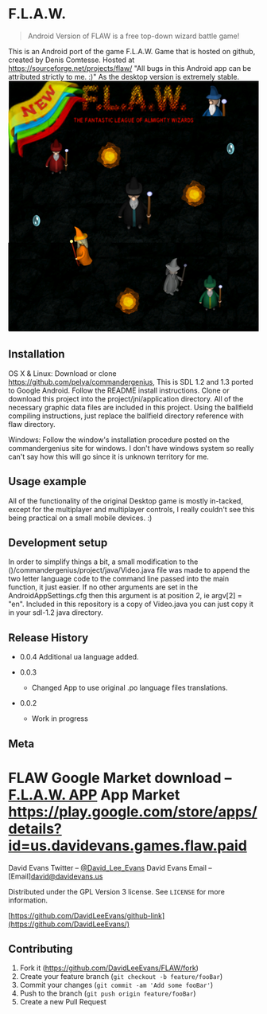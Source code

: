 # F.L.A.W.
> Android Version of FLAW is a free top-down wizard battle game!

[//]: # ([![NPM Version][npm-image]][npm-url])
[//]: # ([![Build Status][travis-image]][travis-url])
[//]: # ([![Downloads Stats][npm-downloads]][npm-url])

This is an Android port of the game F.L.A.W. Game that is hosted on github, created by Denis Comtesse.
Hosted at https://sourceforge.net/projects/flaw/
"All bugs in this Android app can be attributed strictly to me. :)" As the desktop version is extremely stable.
![](header.png)

## Installation
OS X & Linux:
   Download or clone https://github.com/pelya/commandergenius, This is SDL 1.2 and 1.3 ported to Google Android.
   Follow the README install instructions.
   Clone or download this project into the project/jni/application directory. All of the necessary graphic data files are included in this
   project. Using the ballfield compiling instructions, just replace the ballfield directory reference with flaw directory. 

Windows:
  Follow the window's installation procedure posted on the commandergenius site for windows. I don't have windows system so really can't say how this will go since it is unknown territory for me.
## Usage example
   All of the functionality of the original Desktop game is mostly in-tacked, except for the multiplayer and multiplayer controls, I really couldn't see this being practical on a small mobile devices. :)
## Development setup
 In order to simplify things a bit, a small modification to the ()/commandergenius/project/java/Video.java file was made to append the two letter language code to the command line passed into the main function, it just easier. If no other arguments are set in the AndroidAppSettings.cfg then this argument is at position 2, ie argv[2] = "en". Included in this repository is a copy of Video.java you can just copy it in your sdl-1.2 java directory.



## Release History
* 0.0.4 Additional ua language added.

* 0.0.3
    * Changed App to use original .po language files translations.
* 0.0.2
    * Work in progress

## Meta

FLAW Google Market download – [F.L.A.W. APP](https://play.google.com/store/apps/details?id=us.davidevans.games.flaw.paid)
App Market https://play.google.com/store/apps/details?id=us.davidevans.games.flaw.paid
===
David Evans Twitter – [@David_Lee_Evans](https://twitter.com/)
David Evans Email  –  [Email]david@davidevans.us

Distributed under the GPL Version 3 license. See ``LICENSE`` for more information.

[https://github.com/DavidLeeEvans/github-link](https://github.com/DavidLeeEvans/)

## Contributing

1. Fork it (<https://github.com/DavidLeeEvans/FLAW/fork>)
2. Create your feature branch (`git checkout -b feature/fooBar`)
3. Commit your changes (`git commit -am 'Add some fooBar'`)
4. Push to the branch (`git push origin feature/fooBar`)
5. Create a new Pull Request

<!-- Markdown link & img dfn's -->
[npm-image]: https://img.shields.io/npm/v/datadog-metrics.svg?style=flat-square
[npm-url]: https://npmjs.org/package/datadog-metrics
[npm-downloads]: https://img.shields.io/npm/dm/datadog-metrics.svg?style=flat-square
[wiki]: https://github.com/yourname/yourproject/wiki

